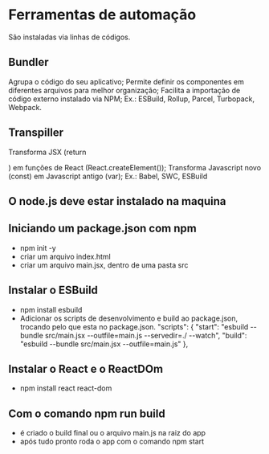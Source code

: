 # Ferramentas de automação
São instaladas via linhas de códigos.

## Bundler
Agrupa o código do seu aplicativo;
Permite definir os componentes em diferentes arquivos para melhor organização;
Facilita a importação de código externo instalado via NPM;
Ex.: ESBuild, Rollup, Parcel, Turbopack, Webpack.

## Transpiller
Transforma JSX (return <div></div>) em funções de React (React.createElement());
Transforma Javascript novo (const) em Javascript antigo (var);
Ex.: Babel, SWC, ESBuild

## O node.js deve estar instalado na maquina

## Iniciando um package.json com npm
- npm init -y
- criar um arquivo index.html
- criar um arquivo main.jsx, dentro de uma pasta src

## Instalar o ESBuild
- npm install esbuild
- Adicionar os scripts de desenvolvimento e build ao package.json, trocando pelo que esta no package.json.
"scripts": {
  "start": "esbuild --bundle src/main.jsx --outfile=main.js --servedir=./ --watch",
  "build": "esbuild --bundle src/main.jsx --outfile=main.js"
},

## Instalar o React e o ReactDOm
- npm install react react-dom
  
## Com o comando npm run build
- é criado o build final ou o arquivo main.js na raiz do app
- após tudo pronto roda o app com o comando npm start